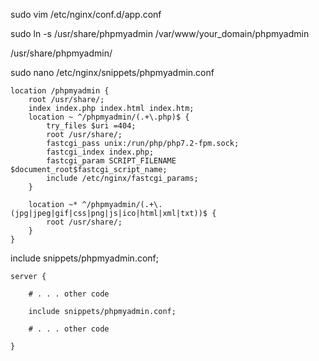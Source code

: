 sudo vim /etc/nginx/conf.d/app.conf 

sudo ln -s /usr/share/phpmyadmin /var/www/your_domain/phpmyadmin

/usr/share/phpmyadmin/

sudo nano /etc/nginx/snippets/phpmyadmin.conf
```
location /phpmyadmin {
    root /usr/share/;
    index index.php index.html index.htm;
    location ~ ^/phpmyadmin/(.+\.php)$ {
        try_files $uri =404;
        root /usr/share/;
        fastcgi_pass unix:/run/php/php7.2-fpm.sock;
        fastcgi_index index.php;
        fastcgi_param SCRIPT_FILENAME $document_root$fastcgi_script_name;
        include /etc/nginx/fastcgi_params;
    }

    location ~* ^/phpmyadmin/(.+\.(jpg|jpeg|gif|css|png|js|ico|html|xml|txt))$ {
        root /usr/share/;
    }
}
```

include snippets/phpmyadmin.conf;

```
server {

    # . . . other code

    include snippets/phpmyadmin.conf;

    # . . . other code 

}
```
